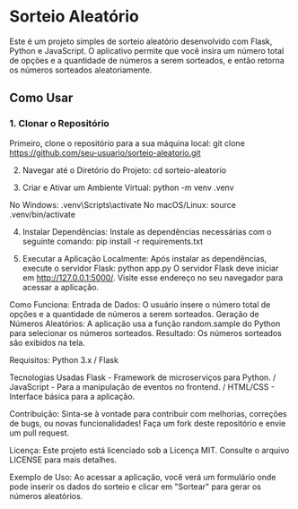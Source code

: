# Sorteio Aleatório

Este é um projeto simples de sorteio aleatório desenvolvido com Flask, Python e JavaScript. O aplicativo permite que você insira um número total de opções e a quantidade de números a serem sorteados, e então retorna os números sorteados aleatoriamente.

## Como Usar

### 1. Clonar o Repositório

Primeiro, clone o repositório para a sua máquina local:
git clone https://github.com/seu-usuario/sorteio-aleatorio.git

2. Navegar até o Diretório do Projeto:
cd sorteio-aleatorio

4. Criar e Ativar um Ambiente Virtual:
python -m venv .venv

No Windows:
.venv\Scripts\activate
No macOS/Linux:
source .venv/bin/activate

4. Instalar Dependências:
Instale as dependências necessárias com o seguinte comando:
pip install -r requirements.txt

6. Executar a Aplicação Localmente:
Após instalar as dependências, execute o servidor Flask:
python app.py
O servidor Flask deve iniciar em http://127.0.0.1:5000/. Visite esse endereço no seu navegador para acessar a aplicação.

Como Funciona:
Entrada de Dados: O usuário insere o número total de opções e a quantidade de números a serem sorteados.
Geração de Números Aleatórios: A aplicação usa a função random.sample do Python para selecionar os números sorteados.
Resultado: Os números sorteados são exibidos na tela.

Requisitos:
Python 3.x / Flask

Tecnologias Usadas
Flask - Framework de microserviços para Python. / JavaScript - Para a manipulação de eventos no frontend. / HTML/CSS - Interface básica para a aplicação.

Contribuição:
Sinta-se à vontade para contribuir com melhorias, correções de bugs, ou novas funcionalidades! Faça um fork deste repositório e envie um pull request.

Licença:
Este projeto está licenciado sob a Licença MIT. Consulte o arquivo LICENSE para mais detalhes.

Exemplo de Uso:
Ao acessar a aplicação, você verá um formulário onde pode inserir os dados do sorteio e clicar em "Sortear" para gerar os números aleatórios.
